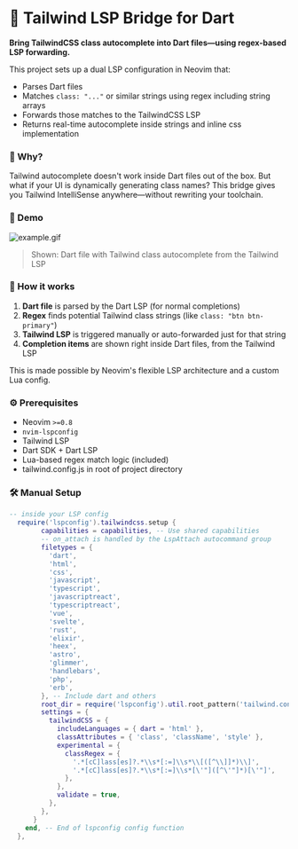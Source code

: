 # 🧩 Tailwind LSP Bridge for Dart

**Bring TailwindCSS class autocomplete into Dart files—using regex-based LSP forwarding.**

This project sets up a dual LSP configuration in Neovim that:

- Parses Dart files
- Matches `class: "..."` or similar strings using regex including string arrays
- Forwards those matches to the TailwindCSS LSP
- Returns real-time autocomplete inside strings and inline css implementation 

### 🧠 Why?

Tailwind autocomplete doesn't work inside Dart files out of the box. 
But what if your UI is dynamically generating class names? This bridge gives you Tailwind IntelliSense anywhere—without rewriting your toolchain.


### 🚀 Demo

![example.gif](doc/example.gif)

> Shown: Dart file with Tailwind class autocomplete from the Tailwind LSP

### 🔧 How it works

1. **Dart file** is parsed by the Dart LSP (for normal completions)
2. **Regex** finds potential Tailwind class strings (like `class: "btn btn-primary"`)
3. **Tailwind LSP** is triggered manually or auto-forwarded just for that string
4. **Completion items** are shown right inside Dart files, from the Tailwind LSP

This is made possible by Neovim's flexible LSP architecture and a custom Lua config.

### ⚙️ Prerequisites

- Neovim `>=0.8`
- `nvim-lspconfig`
- Tailwind LSP
- Dart SDK + Dart LSP
- Lua-based regex match logic (included)
- tailwind.config.js in root of project directory

### 🛠️ Manual Setup

```lua
-- inside your LSP config
  require('lspconfig').tailwindcss.setup {
        capabilities = capabilities, -- Use shared capabilities
        -- on_attach is handled by the LspAttach autocommand group
        filetypes = {
          'dart',
          'html',
          'css',
          'javascript',
          'typescript',
          'javascriptreact',
          'typescriptreact',
          'vue',
          'svelte',
          'rust',
          'elixir',
          'heex',
          'astro',
          'glimmer',
          'handlebars',
          'php',
          'erb',
        }, -- Include dart and others
        root_dir = require('lspconfig').util.root_pattern('tailwind.config.js', 'tailwind.config.cjs', 'tailwind.config.ts', 'package.json', 'pubspec.yaml'),
        settings = {
          tailwindCSS = {
            includeLanguages = { dart = 'html' },
            classAttributes = { 'class', 'className', 'style' },
            experimental = {
              classRegex = {
                '.*[cC]lass[es]?.*\\s*[:=]\\s*\\[([^\\]]*)\\]',
                '.*[cC]lass[es]?.*\\s*[:=]\\s*[\'"]([^\'"]*)[\'"]',
              },
            },
            validate = true,
          },
        },
      }
    end, -- End of lspconfig config function
  },

